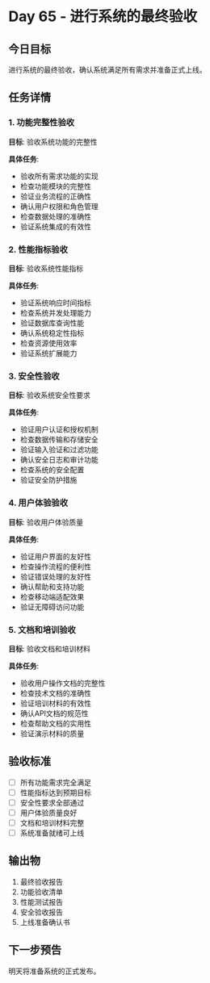 # Day 65 - 进行系统的最终验收

## 今日目标
进行系统的最终验收，确认系统满足所有需求并准备正式上线。

## 任务详情

### 1. 功能完整性验收
**目标**: 验收系统功能的完整性

**具体任务**:
- 验收所有需求功能的实现
- 检查功能模块的完整性
- 验证业务流程的正确性
- 确认用户权限和角色管理
- 检查数据处理的准确性
- 验证系统集成的有效性

### 2. 性能指标验收
**目标**: 验收系统性能指标

**具体任务**:
- 验证系统响应时间指标
- 检查系统并发处理能力
- 验证数据库查询性能
- 确认系统稳定性指标
- 检查资源使用效率
- 验证系统扩展能力

### 3. 安全性验收
**目标**: 验收系统安全性要求

**具体任务**:
- 验证用户认证和授权机制
- 检查数据传输和存储安全
- 验证输入验证和过滤功能
- 确认安全日志和审计功能
- 检查系统的安全配置
- 验证安全防护措施

### 4. 用户体验验收
**目标**: 验收用户体验质量

**具体任务**:
- 验证用户界面的友好性
- 检查操作流程的便利性
- 验证错误处理的友好性
- 确认帮助和支持功能
- 检查移动端适配效果
- 验证无障碍访问功能

### 5. 文档和培训验收
**目标**: 验收文档和培训材料

**具体任务**:
- 验收用户操作文档的完整性
- 检查技术文档的准确性
- 验证培训材料的有效性
- 确认API文档的规范性
- 检查帮助文档的实用性
- 验证演示材料的质量

## 验收标准
- [ ] 所有功能需求完全满足
- [ ] 性能指标达到预期目标
- [ ] 安全性要求全部通过
- [ ] 用户体验质量良好
- [ ] 文档和培训材料完整
- [ ] 系统准备就绪可上线

## 输出物
1. 最终验收报告
2. 功能验收清单
3. 性能测试报告
4. 安全验收报告
5. 上线准备确认书

## 下一步预告
明天将准备系统的正式发布。
